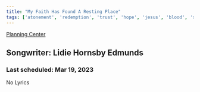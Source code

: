 ```yaml
---
title: "My Faith Has Found A Resting Place"
tags: ['atonement', 'redemption', 'trust', 'hope', 'jesus', 'blood', 'salvation', 'love', 'faith']
---
```


[Planning Center](https://services.planningcenteronline.com/songs/23961401)

## Songwriter: Lidie Hornsby Edmunds
### Last scheduled: Mar 19, 2023          

No Lyrics
